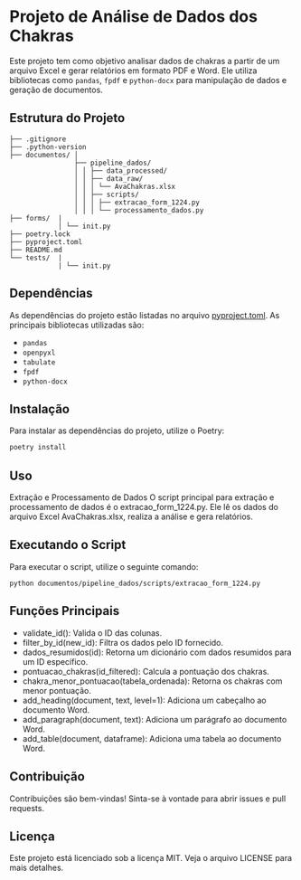 # Projeto de Análise de Dados dos Chakras

Este projeto tem como objetivo analisar dados de chakras a partir de um arquivo Excel e gerar relatórios em formato PDF e Word. Ele utiliza bibliotecas como `pandas`, `fpdf` e `python-docx` para manipulação de dados e geração de documentos.

## Estrutura do Projeto

```
├── .gitignore
├── .python-version
├── documentos/ │
                ├── pipeline_dados/
                │ │ ├── data_processed/
                │ │ ├── data_raw/
                │ │ │ └── AvaChakras.xlsx
                │ │ ├── scripts/
                │ │ │ ├── extracao_form_1224.py
                │ │ │ └── processamento_dados.py
├── forms/  |
            │ └── init.py
├── poetry.lock
├── pyproject.toml
├── README.md
└── tests/  |
            | └── init.py
```

## Dependências

As dependências do projeto estão listadas no arquivo [pyproject.toml](pyproject.toml). As principais bibliotecas utilizadas são:

- `pandas`
- `openpyxl`
- `tabulate`
- `fpdf`
- `python-docx`

## Instalação

Para instalar as dependências do projeto, utilize o Poetry:

```sh
poetry install
```

## Uso

Extração e Processamento de Dados
O script principal para extração e processamento de dados é o extracao_form_1224.py. Ele lê os dados do arquivo Excel AvaChakras.xlsx, realiza a análise e gera relatórios.

## Executando o Script

Para executar o script, utilize o seguinte comando:

```
python documentos/pipeline_dados/scripts/extracao_form_1224.py
```

## Funções Principais

- validate_id(): Valida o ID das colunas.
- filter_by_id(new_id): Filtra os dados pelo ID fornecido.
- dados_resumidos(id): Retorna um dicionário com dados resumidos para um ID específico.
- pontuacao_chakras(id_filtered): Calcula a pontuação dos chakras.
- chakra_menor_pontuacao(tabela_ordenada): Retorna os chakras com menor pontuação.
- add_heading(document, text, level=1): Adiciona um cabeçalho ao documento Word.
- add_paragraph(document, text): Adiciona um parágrafo ao documento Word.
- add_table(document, dataframe): Adiciona uma tabela ao documento Word.

## Contribuição

Contribuições são bem-vindas! Sinta-se à vontade para abrir issues e pull requests.

## Licença

Este projeto está licenciado sob a licença MIT. Veja o arquivo LICENSE para mais detalhes.
